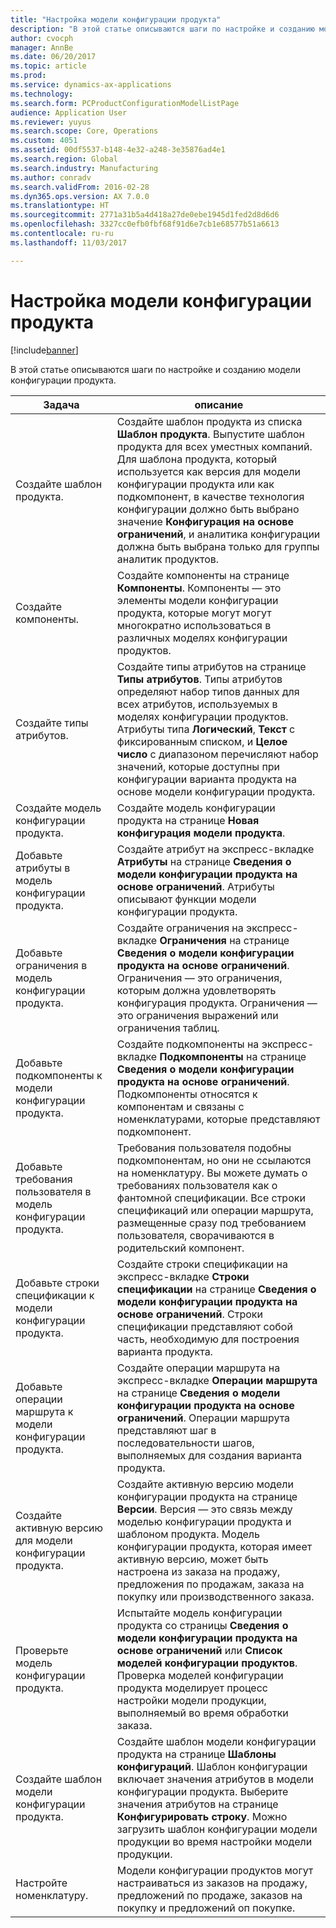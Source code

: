 ```yaml
---
title: "Настройка модели конфигурации продукта"
description: "В этой статье описываются шаги по настройке и созданию модели конфигурации продукта."
author: cvocph
manager: AnnBe
ms.date: 06/20/2017
ms.topic: article
ms.prod: 
ms.service: dynamics-ax-applications
ms.technology: 
ms.search.form: PCProductConfigurationModelListPage
audience: Application User
ms.reviewer: yuyus
ms.search.scope: Core, Operations
ms.custom: 4051
ms.assetid: 00df5537-b148-4e32-a248-3e35876ad4e1
ms.search.region: Global
ms.search.industry: Manufacturing
ms.author: conradv
ms.search.validFrom: 2016-02-28
ms.dyn365.ops.version: AX 7.0.0
ms.translationtype: HT
ms.sourcegitcommit: 2771a31b5a4d418a27de0ebe1945d1fed2d8d6d6
ms.openlocfilehash: 3327cc0efb0fbf68f91d6e7cb1e68577b51a6613
ms.contentlocale: ru-ru
ms.lasthandoff: 11/03/2017

---
```


# <a name="set-up-a-product-configuration-model"></a>Настройка модели конфигурации продукта

[!include[banner](../includes/banner.md)]


В этой статье описываются шаги по настройке и созданию модели конфигурации продукта.

| Задача                                                        | описание                                                                                                                                                                                                                                                                                                                                                                                        |
|-------------------------------------------------------------|----------------------------------------------------------------------------------------------------------------------------------------------------------------------------------------------------------------------------------------------------------------------------------------------------------------------------------------------------------------------------------------------------|
| Создайте шаблон продукта.                                    | Создайте шаблон продукта из списка **Шаблон продукта**. Выпустите шаблон продукта для всех уместных компаний. Для шаблона продукта, который используется как версия для модели конфигурации продукта или как подкомпонент, в качестве технология конфигурации должно быть выбрано значение **Конфигурация на основе ограничений**, и аналитика конфигурации должна быть выбрана только для группы аналитик продуктов. |
| Создайте компоненты.                                          | Создайте компоненты на странице **Компоненты**. Компоненты — это элементы модели конфигурации продукта, которые могут могут многократно использоваться в различных моделях конфигурации продуктов.                                                                                                                                                                                                                      |
| Создайте типы атрибутов.                                     | Создайте типы атрибутов на странице **Типы атрибутов**. Типы атрибутов определяют набор типов данных для всех атрибутов, используемых в моделях конфигурации продуктов. Атрибуты типа **Логический**, **Текст** с фиксированным списком, и **Целое число** с диапазоном перечисляют набор значений, которые доступны при конфигурации варианта продукта на основе модели конфигурации продукта.       |
| Создайте модель конфигурации продукта.                       | Создайте модель конфигурации продукта на странице **Новая конфигурация модели продукта**.                                                                                                                                                                                                                                                                                                              |
| Добавьте атрибуты в модель конфигурации продукта.            | Создайте атрибут на экспресс-вкладке **Атрибуты** на странице **Сведения о модели конфигурации продукта на основе ограничений**. Атрибуты описывают функции модели конфигурации продукта.                                                                                                                                                                                                       |
| Добавьте ограничения в модель конфигурации продукта.           | Создайте ограничения на экспресс-вкладке **Ограничения** на странице **Сведения о модели конфигурации продукта на основе ограничений**. Ограничения — это ограничения, которым должна удовлетворять конфигурация продукта. Ограничения — это ограничения выражений или ограничения таблиц.                                                                                                                                 |
| Добавьте подкомпоненты к модели конфигурации продукта.         | Создайте подкомпоненты на экспресс-вкладке **Подкомпоненты** на странице **Сведения о модели конфигурации продукта на основе ограничений**. Подкомпоненты относятся к компонентам и связаны с номенклатурами, которые представляют подкомпонент.                                                                                                                                                                       |
| Добавьте требования пользователя в модель конфигурации продукта.     | Требования пользователя подобны подкомпонентам, но они не ссылаются на номенклатуру. Вы можете думать о требованиях пользователя как о фантомной спецификации. Все строки спецификаций или операции маршрута, размещенные сразу под требованием пользователя, сворачиваются в родительский компонент.                                                                                                                       |
| Добавьте строки спецификации к модели конфигурации продукта.             | Создайте строки спецификации на экспресс-вкладке **Строки спецификации** на странице **Сведения о модели конфигурации продукта на основе ограничений**. Строки спецификации представляют собой часть, необходимую для построения варианта продукта.                                                                                                                                                                                                 |
| Добавьте операции маршрута к модели конфигурации продукта.      | Создайте операции маршрута на экспресс-вкладке **Операции маршрута** на странице **Сведения о модели конфигурации продукта на основе ограничений**. Операции маршрута представляют шаг в последовательности шагов, выполняемых для создания варианта продукта.                                                                                                                                                    |
| Создайте активную версию для модели конфигурации продукта. | Создайте активную версию модели конфигурации продукта на странице **Версии**. Версия — это связь между моделью конфигурации продукта и шаблоном продукта. Модель конфигурации продукта, которая имеет активную версию, может быть настроена из заказа на продажу, предложения по продажам, заказа на покупку или производственного заказа.                                                               |
| Проверьте модель конфигурации продукта.                         | Испытайте модель конфигурации продукта со страницы **Сведения о модели конфигурации продукта на основе ограничений** или **Список моделей конфигурации продуктов**. Проверка моделей конфигурации продукта моделирует процесс настройки модели продукции, выполняемый во время обработки заказа.                                                                                                |
| Создайте шаблон модели конфигурации продукта.                | Создайте шаблон модели конфигурации продукта на странице **Шаблоны конфигураций**. Шаблон конфигурации включает значения атрибутов в модели конфигурации продукта. Выберите значения атрибутов на странице **Конфигурировать строку**. Можно загрузить шаблон конфигурации модели продукции во время настройки модели продукции.                                                   |
| Настройте номенклатуру.                                          | Модели конфигурации продуктов могут настраиваться из заказов на продажу, предложений по продаже, заказов на покупку и предложений оп покупке.                                                                                                                                                                                                                                                                           |






